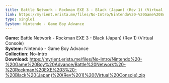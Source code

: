 ```yaml
---
title: Battle Network - Rockman EXE 3 - Black (Japan) (Rev 1) (Virtual Console)
link: https://myrient.erista.me/files/No-Intro/Nintendo%20-%20Game%20Boy%20Advance/Battle%20Network%20-%20Rockman%20EXE%203%20-%20Black%20(Japan)%20(Rev%201)%20(Virtual%20Console).zip
type: single1
System: Nintendo - Game Boy Advance
---
```

<b>Game:</b> Battle Network - Rockman EXE 3 - Black (Japan) (Rev 1) (Virtual Console)<br>
<b>System:</b> Nintendo - Game Boy Advance<br>
<b>Collection:</b> No-Intro<br>
<b>Download:</b> https://myrient.erista.me/files/No-Intro/Nintendo%20-%20Game%20Boy%20Advance/Battle%20Network%20-%20Rockman%20EXE%203%20-%20Black%20(Japan)%20(Rev%201)%20(Virtual%20Console).zip